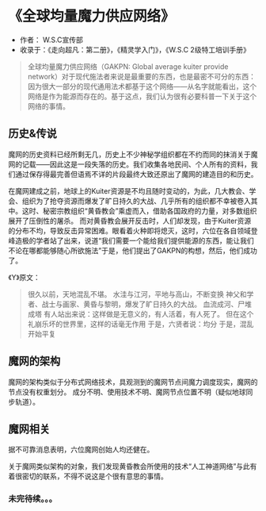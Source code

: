 # 《全球均量魔力供应网络》

- 作者： W.S.C宣传部
- 收录于：《走向超凡：第二册》，《精灵学入门》，《W.S.C 2级特工培训手册》

> 全球均量魔力供应网络（GAKPN: Global average kuiter provide network）对于现代施法者来说是最重要的东西，也是最密不可分的东西：因为很大一部分的现代通用法术都基于这个网络——从名字就能看出，这个网络是作为能源而存在的。基于这点，我们认为很有必要科普一下关于这个网络的事情。

## 历史&传说

魔网的历史资料已经所剩无几，历史上不少神秘学组织都在不约而同的抹消关于魔网的记载——因此这是一段失落的历史。我们收集各地民间、个人所有的资料，我们通过保存得最完善但语焉不详的片段最终大致还原出了魔网的建造目的和历史。


在魔网建成之前，地球上的Kuiter资源是不均且随时变动的，为此，几大教会、学会、组织为了抢夺资源而爆发了旷日持久的大战、几乎所有的组织都不幸被卷入其中。这时、秘密宗教组织“黄昏教会”乘虚而入，借助各国政府的力量，对多数组织展开了压倒性的屠杀。
而对黄昏教会展开反击时，人们却发现，由于Kuiter资源的分布不均，导致反击异常困难。眼看着火种即将熄灭，这时，六位在各自领域登峰造极的学者站了出来，说道“我们需要一个能给我们提供能源的东西，能让我们不论在哪都能够随心所欲施法”于是，他们提出了GAKPN的构想，然后，他们成功了。


《Y》原文：
> 很久以前，天地混乱不堪。
> 水洼与江河，平地与高山，不断变换
> 神父和学者、战士与画家、黄昏与黎明，爆发了旷日持久的大战。
> 血流成河、尸堆成塔
> 有人站出来说：这样做是无意义的，有人活着，有人死了。
> 但在这个礼崩乐坏的世界里，这样的话毫无作用
> 于是，六贤者说：均分
> 于是，混乱开始平复

## 魔网的架构

魔网的架构类似于分布式网络技术，具观测到的魔网节点间魔力调度现实，魔网的节点没有权重划分。
成分不明、使用技术不明、魔网节点位置不明（疑似地球同步轨道）。

## 魔网相关

据不可靠消息表明，六位魔网创始人均还健在。

关于魔网类似架构的对象，我们发现黄昏教会所使用的技术“人工神道网络”与此有着很密切的联系，不得不说这是个很有意思的事情。

### 未完待续。。。